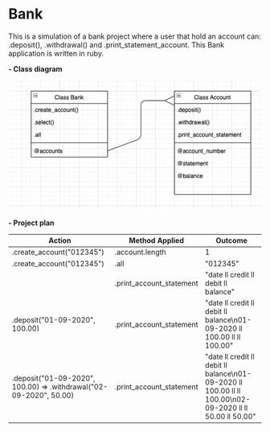 # Bank

This is a simulation of a bank project where a user that hold an account can: .deposit(), .withdrawal() and .print_statement_account.
This Bank application is written in ruby.

**- Class diagram**

![](./images/class_diagram.png)

**- Project plan**

| Action | Method Applied | Outcome |
| -------------- | ----------- | ------- |
| .create_account("012345") | .account.length | 1 |
| .create_account("012345") | .all | "012345" |
| | .print_account_statement | "date ll credit ll debit ll balance" |
| .deposit("01-09-2020", 100.00) | .print_account_statement | "date ll credit ll debit ll balance\n01-09-2020 ll 100.00 ll ll 100.00" |
| .deposit("01-09-2020", 100.00) => .withdrawal("02-09-2020", 50.00) | .print_account_statement | "date ll credit ll debit ll balance\n01-09-2020 ll 100.00 ll ll 100.00\n02-09-2020 ll ll 50.00 ll 50.00" |
